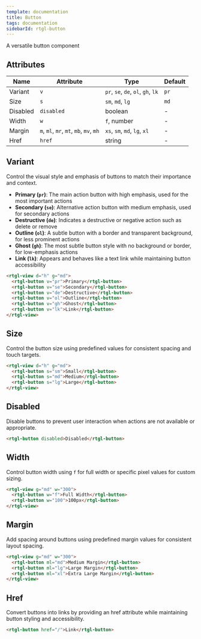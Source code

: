 ```yaml
---
template: documentation
title: Button
tags: documentation
sidebarId: rtgl-button
---
```


A versatile button component

## Attributes
| Name | Attribute | Type | Default |
|-----------|------|---------|---------|
| Variant | `v` | `pr`, `se`, `de`, `ol`, `gh`, `lk` | `pr` |
| Size | `s` | `sm`, `md`, `lg` | `md` |
| Disabled | `disabled` | boolean | - |
| Width | `w` | `f`, number | - |
| Margin | `m`, `ml`, `mr`, `mt`, `mb`, `mv`, `mh` | `xs`, `sm`, `md`, `lg`, `xl` | - |
| Href | `href` | string | - |

## Variant

Control the visual style and emphasis of buttons to match their importance and context.

- **Primary (`pr`)**: The main action button with high emphasis, used for the most important actions
- **Secondary (`se`)**: Alternative action button with medium emphasis, used for secondary actions
- **Destructive (`de`)**: Indicates a destructive or negative action such as delete or remove
- **Outline (`ol`)**: A subtle button with a border and transparent background, for less prominent actions
- **Ghost (`gh`)**: The most subtle button style with no background or border, for low-emphasis actions
- **Link (`lk`)**: Appears and behaves like a text link while maintaining button accessibility


```html codePreview
<rtgl-view d="h" g="md">
  <rtgl-button v="pr">Primary</rtgl-button>
  <rtgl-button v="se">Secondary</rtgl-button>
  <rtgl-button v="de">Destructive</rtgl-button>
  <rtgl-button v="ol">Outline</rtgl-button>
  <rtgl-button v="gh">Ghost</rtgl-button>
  <rtgl-button v="lk">Link</rtgl-button>
</rtgl-view>
```

## Size

Control the button size using predefined values for consistent spacing and touch targets.

```html codePreview
<rtgl-view d="h" g="md">
  <rtgl-button s="sm">Small</rtgl-button>
  <rtgl-button s="md">Medium</rtgl-button>
  <rtgl-button s="lg">Large</rtgl-button>
</rtgl-view>
```

## Disabled

Disable buttons to prevent user interaction when actions are not available or appropriate.

```html codePreview
<rtgl-button disabled>Disabled</rtgl-button>
```

## Width

Control button width using `f` for full width or specific pixel values for custom sizing.

```html codePreview
<rtgl-view g="md" w="300">
  <rtgl-button w="f">Full Width</rtgl-button>
  <rtgl-button w="100">100px</rtgl-button>
</rtgl-view>
```

## Margin

Add spacing around buttons using predefined margin values for consistent layout spacing.

```html codePreview
<rtgl-view g="md" w="300">
  <rtgl-button ml="md">Medium Margin</rtgl-button>
  <rtgl-button ml="lg">Large Margin</rtgl-button>
  <rtgl-button ml="xl">Extra Large Margin</rtgl-button>
</rtgl-view>
```

## Href

Convert buttons into links by providing an href attribute while maintaining button styling and accessibility.

```html codePreview
<rtgl-button href="/">Link</rtgl-button>

```
